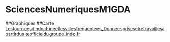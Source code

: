 # SciencesNumeriquesM1GDA
##Graphiques
##Carte
[LestourneesdIndochineetlesvillesfrequentees_Donneesprisesetretravaillesapartirdusiteofficieldugroupe_indo.fr](https://adbonneville.github.io/SciencesNumeriquesM1GDA/BonnevilleAdrienMapIndochineTourneesDonneesSiteOfficiel.html)


